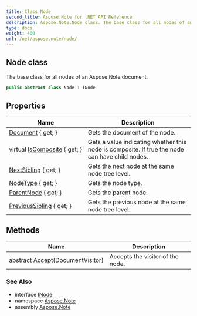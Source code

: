 ```yaml
---
title: Class Node
second_title: Aspose.Note for .NET API Reference
description: Aspose.Note.Node class. The base class for all nodes of an Aspose.Note document
type: docs
weight: 400
url: /net/aspose.note/node/
---
```

## Node class

The base class for all nodes of an Aspose.Note document.

```csharp
public abstract class Node : INode
```

## Properties

| Name | Description |
| --- | --- |
| [Document](../../aspose.note/node/document/) { get; } | Gets the document of the node. |
| virtual [IsComposite](../../aspose.note/node/iscomposite/) { get; } | Gets a value indicating whether this node is composite. If true the node can have child nodes. |
| [NextSibling](../../aspose.note/node/nextsibling/) { get; } | Gets the next node at the same node tree level. |
| [NodeType](../../aspose.note/node/nodetype/) { get; } | Gets the node type. |
| [ParentNode](../../aspose.note/node/parentnode/) { get; } | Gets the parent node. |
| [PreviousSibling](../../aspose.note/node/previoussibling/) { get; } | Gets the previous node at the same node tree level. |

## Methods

| Name | Description |
| --- | --- |
| abstract [Accept](../../aspose.note/node/accept/)(DocumentVisitor) | Accepts the visitor of the node. |

### See Also

* interface [INode](../inode/)
* namespace [Aspose.Note](../../aspose.note/)
* assembly [Aspose.Note](../../)


